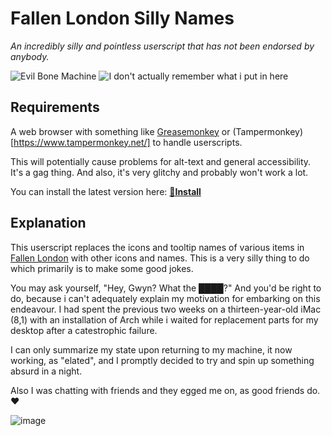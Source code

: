 # Fallen London Silly Names
*An incredibly silly and pointless userscript that has not been endorsed by anybody.*

![Evil Bone Machine](https://user-images.githubusercontent.com/59987656/119097643-fc34d380-b9e2-11eb-9c4a-42b59d26be04.png)
![I don't actually remember what i put in here](https://user-images.githubusercontent.com/59987656/119097667-048d0e80-b9e3-11eb-8224-67bc276b553d.png)

## Requirements
A web browser with something like [Greasemonkey](https://addons.mozilla.org/en-CA/firefox/addon/greasemonkey/) or (Tampermonkey)[https://www.tampermonkey.net/] to handle userscripts.

This will potentially cause problems for alt-text and general accessibility. It's a gag thing. And also, it's very glitchy and probably won't work a lot.

You can install the latest version here: [**📜Install**](https://raw.github.com/GwyndolynMarchant/Fallen-London-Silly-Names/main/fl-silly-names.user.js)

## Explanation
This userscript replaces the icons and tooltip names of various items in [Fallen London](https://fallenlondon.com) with other icons and names. This is a very silly thing to do which primarily is to make some good jokes.

You may ask yourself, "Hey, Gwyn? What the ████?" And you'd be right to do, because i can't adequately explain my motivation for embarking on this endeavour. I had spent the previous two weeks on a thirteen-year-old iMac (8,1) with an installation of Arch while i waited for replacement parts for my desktop after a catestrophic failure.

I can only summarize my state upon returning to my machine, it now working, as "elated", and I promptly decided to try and spin up something absurd in a night.

Also I was chatting with friends and they egged me on, as good friends do. ❤

![image](https://user-images.githubusercontent.com/59987656/119097893-4027d880-b9e3-11eb-85aa-8f625a5041a1.png)
